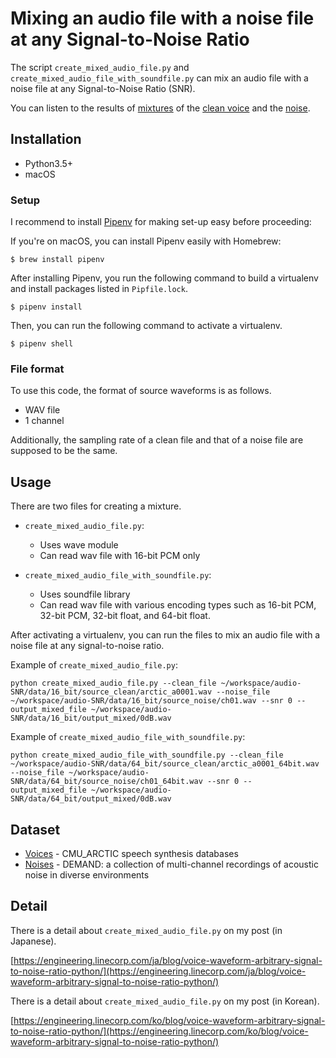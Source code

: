 # Mixing an audio file with a noise file at any Signal-to-Noise Ratio
The script `create_mixed_audio_file.py` and `create_mixed_audio_file_with_soundfile.py` can mix an audio file with a noise file at any Signal-to-Noise Ratio (SNR). 

You can listen to the results of [mixtures](/data/16_bit/output_mixed) of the [clean voice](data/16_bit/source_clean) and the [noise](data/16_bit/source_noise).

## Installation
- Python3.5+
- macOS

### Setup
I recommend to install [Pipenv](https://github.com/pypa/pipenv) for making set-up easy before proceeding:

If you're on macOS, you can install Pipenv easily with Homebrew:

```
$ brew install pipenv
```

After installing Pipenv, you run the following command to build a virtualenv and install packages listed in `Pipfile.lock`.

```
$ pipenv install
```

Then, you can run the following command to activate a virtualenv.

```
$ pipenv shell
```

### File format
To use this code, the format of source waveforms is as follows.

- WAV file
- 1 channel

Additionally, the sampling rate of a clean file and that of a noise file are supposed to be the same.

## Usage
There are two files for creating a mixture.

- `create_mixed_audio_file.py`:
  - Uses wave module
  - Can read wav file with 16-bit PCM only

- `create_mixed_audio_file_with_soundfile.py`:
  - Uses soundfile library
  - Can read wav file with various encoding types such as 16-bit PCM, 32-bit PCM, 32-bit float, and 64-bit float. 

After activating a virtualenv, you can run the files to mix an audio file with a noise file at any signal-to-noise ratio.

Example of `create_mixed_audio_file.py`: 

```
python create_mixed_audio_file.py --clean_file ~/workspace/audio-SNR/data/16_bit/source_clean/arctic_a0001.wav --noise_file ~/workspace/audio-SNR/data/16_bit/source_noise/ch01.wav --snr 0 --output_mixed_file ~/workspace/audio-SNR/data/16_bit/output_mixed/0dB.wav
```

Example of `create_mixed_audio_file_with_soundfile.py`:

```
python create_mixed_audio_file_with_soundfile.py --clean_file ~/workspace/audio-SNR/data/64_bit/source_clean/arctic_a0001_64bit.wav --noise_file ~/workspace/audio-SNR/data/64_bit/source_noise/ch01_64bit.wav --snr 0 --output_mixed_file ~/workspace/audio-SNR/data/64_bit/output_mixed/0dB.wav
```

## Dataset

- [Voices](http://festvox.org/cmu_arctic/) - CMU_ARCTIC speech synthesis databases
- [Noises](https://zenodo.org/record/1227121#.W2wUVNj7TUI) - DEMAND: a collection of multi-channel recordings of acoustic noise in diverse environments

## Detail
There is a detail about `create_mixed_audio_file.py` on my post (in Japanese).

[https://engineering.linecorp.com/ja/blog/voice-waveform-arbitrary-signal-to-noise-ratio-python/](https://engineering.linecorp.com/ja/blog/voice-waveform-arbitrary-signal-to-noise-ratio-python/)

There is a detail about `create_mixed_audio_file.py` on my post (in Korean).

[https://engineering.linecorp.com/ko/blog/voice-waveform-arbitrary-signal-to-noise-ratio-python/](https://engineering.linecorp.com/ko/blog/voice-waveform-arbitrary-signal-to-noise-ratio-python/)